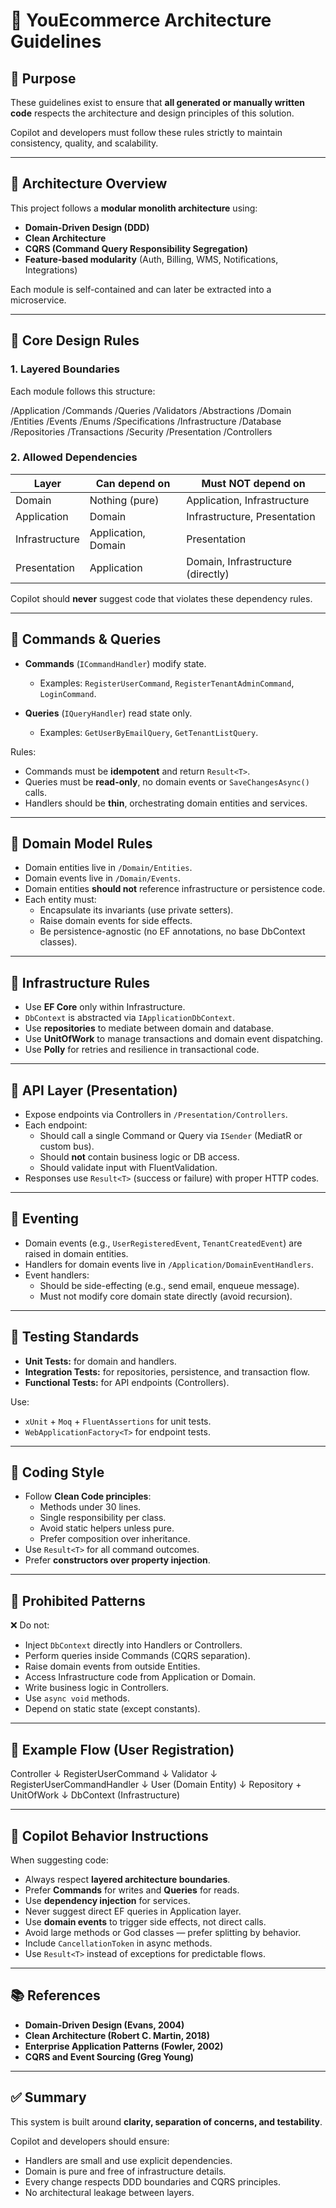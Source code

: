 # 🧭 YouEcommerce Architecture Guidelines

## 🎯 Purpose

These guidelines exist to ensure that **all generated or manually written code** respects the architecture and design principles of this solution.

Copilot and developers must follow these rules strictly to maintain consistency, quality, and scalability.

---

## 🧱 Architecture Overview

This project follows a **modular monolith architecture** using:

- **Domain-Driven Design (DDD)**  
- **Clean Architecture**  
- **CQRS (Command Query Responsibility Segregation)**  
- **Feature-based modularity** (Auth, Billing, WMS, Notifications, Integrations)

Each module is self-contained and can later be extracted into a microservice.

---

## 🧩 Core Design Rules

### 1. Layered Boundaries

Each module follows this structure:

/Application
/Commands
/Queries
/Validators
/Abstractions
/Domain
/Entities
/Events
/Enums
/Specifications
/Infrastructure
/Database
/Repositories
/Transactions
/Security
/Presentation
/Controllers


### 2. Allowed Dependencies

| Layer | Can depend on | Must NOT depend on |
|--------|----------------|--------------------|
| Domain | Nothing (pure) | Application, Infrastructure |
| Application | Domain | Infrastructure, Presentation |
| Infrastructure | Application, Domain | Presentation |
| Presentation | Application | Domain, Infrastructure (directly) |

Copilot should **never** suggest code that violates these dependency rules.

---

## 🧩 Commands & Queries

- **Commands** (`ICommandHandler`) modify state.  
  - Examples: `RegisterUserCommand`, `RegisterTenantAdminCommand`, `LoginCommand`.

- **Queries** (`IQueryHandler`) read state only.  
  - Examples: `GetUserByEmailQuery`, `GetTenantListQuery`.

Rules:
- Commands must be **idempotent** and return `Result<T>`.
- Queries must be **read-only**, no domain events or `SaveChangesAsync()` calls.
- Handlers should be **thin**, orchestrating domain entities and services.

---

## 🧱 Domain Model Rules

- Domain entities live in `/Domain/Entities`.
- Domain events live in `/Domain/Events`.
- Domain entities **should not** reference infrastructure or persistence code.
- Each entity must:
  - Encapsulate its invariants (use private setters).
  - Raise domain events for side effects.
  - Be persistence-agnostic (no EF annotations, no base DbContext classes).

---

## 🧩 Infrastructure Rules

- Use **EF Core** only within Infrastructure.
- `DbContext` is abstracted via `IApplicationDbContext`.
- Use **repositories** to mediate between domain and database.
- Use **UnitOfWork** to manage transactions and domain event dispatching.
- Use **Polly** for retries and resilience in transactional code.

---

## 🧱 API Layer (Presentation)

- Expose endpoints via Controllers in `/Presentation/Controllers`.
- Each endpoint:
  - Should call a single Command or Query via `ISender` (MediatR or custom bus).
  - Should **not** contain business logic or DB access.
  - Should validate input with FluentValidation.
- Responses use `Result<T>` (success or failure) with proper HTTP codes.

---

## 🧩 Eventing

- Domain events (e.g., `UserRegisteredEvent`, `TenantCreatedEvent`) are raised in domain entities.
- Handlers for domain events live in `/Application/DomainEventHandlers`.
- Event handlers:
  - Should be side-effecting (e.g., send email, enqueue message).
  - Must not modify core domain state directly (avoid recursion).

---

## 🧱 Testing Standards

- **Unit Tests:** for domain and handlers.
- **Integration Tests:** for repositories, persistence, and transaction flow.
- **Functional Tests:** for API endpoints (Controllers).

Use:
- `xUnit` + `Moq` + `FluentAssertions` for unit tests.
- `WebApplicationFactory<T>` for endpoint tests.

---

## 🧩 Coding Style

- Follow **Clean Code principles**:
  - Methods under 30 lines.
  - Single responsibility per class.
  - Avoid static helpers unless pure.
  - Prefer composition over inheritance.
- Use `Result<T>` for all command outcomes.
- Prefer **constructors over property injection**.

---

## 🚫 Prohibited Patterns

❌ Do not:
- Inject `DbContext` directly into Handlers or Controllers.  
- Perform queries inside Commands (CQRS separation).  
- Raise domain events from outside Entities.  
- Access Infrastructure code from Application or Domain.  
- Write business logic in Controllers.  
- Use `async void` methods.  
- Depend on static state (except constants).

---

## 🧩 Example Flow (User Registration)

Controller
↓
RegisterUserCommand
↓
Validator
↓
RegisterUserCommandHandler
↓
User (Domain Entity)
↓
Repository + UnitOfWork
↓
DbContext (Infrastructure)

---

## 🧠 Copilot Behavior Instructions

When suggesting code:
- Always respect **layered architecture boundaries**.
- Prefer **Commands** for writes and **Queries** for reads.
- Use **dependency injection** for services.
- Never suggest direct EF queries in Application layer.
- Use **domain events** to trigger side effects, not direct calls.
- Avoid large methods or God classes — prefer splitting by behavior.
- Include `CancellationToken` in async methods.
- Use `Result<T>` instead of exceptions for predictable flows.

---

## 📚 References

- **Domain-Driven Design (Evans, 2004)**
- **Clean Architecture (Robert C. Martin, 2018)**
- **Enterprise Application Patterns (Fowler, 2002)**
- **CQRS and Event Sourcing (Greg Young)**

---

## ✅ Summary

This system is built around **clarity, separation of concerns, and testability**.

Copilot and developers should ensure:
- Handlers are small and use explicit dependencies.
- Domain is pure and free of infrastructure details.
- Every change respects DDD boundaries and CQRS principles.
- No architectural leakage between layers.
